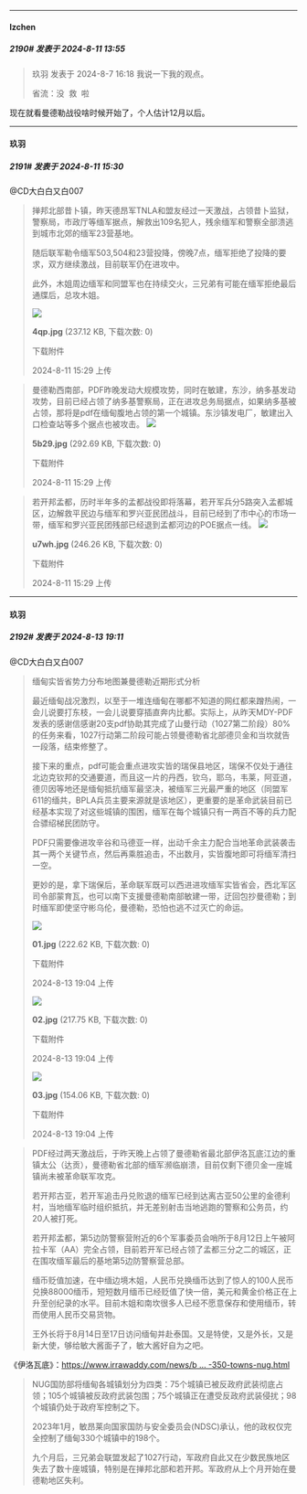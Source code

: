 ﻿
*****

####  lzchen  
##### 2190#       发表于 2024-8-11 13:55

<blockquote>玖羽 发表于 2024-8-7 16:18
我说一下我的观点。

省流：没  救  啦 
</blockquote>
现在就看曼德勒战役啥时候开始了，个人估计12月以后。

*****

####  玖羽  
##### 2191#       发表于 2024-8-11 15:30

@CD大白白又白007 <blockquote>掸邦北部昔卜镇，昨天德昂军TNLA和盟友经过一天激战，占领昔卜监狱，警察局，市政厅等缅军据点，解救出109名犯人，残余缅军和警察全部溃逃到城市北郊的缅军23营基地。

随后联军勒令缅军503,504和23营投降，傍晚7点，缅军拒绝了投降的要求，双方继续激战，目前联军仍在进攻中。

此外，木姐周边缅军和同盟军也在持续交火，三兄弟有可能在缅军拒绝最后通牒后，总攻木姐。

<img src="https://img.saraba1st.com/forum/202408/11/152951oocncz1cg5mzocn0.jpg" referrerpolicy="no-referrer">

<strong>4qp.jpg</strong> (237.12 KB, 下载次数: 0)

下载附件

2024-8-11 15:29 上传

</blockquote><blockquote>曼德勒西南部，PDF昨晚发动大规模攻势，同时在敏建，东沙，纳多基发动攻势，目前已经占领了纳多基警察局，正在进攻总务局据点，如果纳多基被占领，那将是pdf在缅甸腹地占领的第一个城镇。东沙镇发电厂，敏建出入口检查站等多个据点也被攻击。

<img src="https://img.saraba1st.com/forum/202408/11/152921xj5av5905vwnp0az.jpg" referrerpolicy="no-referrer">

<strong>5b29.jpg</strong> (292.69 KB, 下载次数: 0)

下载附件

2024-8-11 15:29 上传

</blockquote><blockquote>若开邦孟都，历时半年多的孟都战役即将落幕，若开军兵分5路突入孟都城区，边解救平民边与缅军和罗兴亚民团战斗，目前已经到了市中心的市场一带，缅军和罗兴亚民团残部已经退到孟都河边的POE据点一线。

<img src="https://img.saraba1st.com/forum/202408/11/152900wz874w5288m88h8m.jpg" referrerpolicy="no-referrer">

<strong>u7wh.jpg</strong> (246.26 KB, 下载次数: 0)

下载附件

2024-8-11 15:29 上传

</blockquote>

*****

####  玖羽  
##### 2192#       发表于 2024-8-13 19:11

@CD大白白又白007 <blockquote>缅甸实皆省势力分布地图兼曼德勒近期形式分析

最近缅甸战况激烈，以至于一堆连缅甸在哪都不知道的网红都来蹭热闹，一会儿说要打东枝，一会儿说要穿插直奔内比都。实际上，从昨天MDY-PDF发表的感谢信感谢20支pdf协助其完成了山曼行动（1027第二阶段）80%的任务来看，1027行动第二阶段可能占领曼德勒省北部德贝金和当坎就告一段落，结束修整了。

接下来的重点，pdf可能会重点进攻实皆的瑞保县地区，瑞保不仅处于通往北边克钦邦的交通要道，而且这一片的丹西，钦乌，耶乌，韦莱，阿亚道，德贝因等地还是缅甸抵抗缅军最坚决，被缅军三光最严重的地区（同盟军611的缅共，BPLA兵员主要来源就是该地区），更重要的是革命武装目前已经基本实现了对这些城镇的围困，缅军在每个城镇只有一两百不等的兵力配合骠绍梯民团防守。

PDF只需要像进攻辛谷和马德亚一样，出动千余主力配合当地革命武装袭击其一两个关键节点，然后再乘胜追击，不出数月，实皆腹地即可将缅军清扫一空。

更妙的是，拿下瑞保后，革命联军既可以西进进攻缅军实皆省会，西北军区司令部蒙育瓦，也可以南下支援曼德勒南部敏建一带，迂回包抄曼德勒；到时缅军即使坚守彬乌伦，曼德勒，恐怕也逃不过灭亡的命运。

<img src="https://img.saraba1st.com/forum/202408/13/190416m112tgr1tgr1mg01.jpg" referrerpolicy="no-referrer">

<strong>01.jpg</strong> (222.62 KB, 下载次数: 0)

下载附件

2024-8-13 19:04 上传

<img src="https://img.saraba1st.com/forum/202408/13/190416b8wmzzr6rxcrnllr.jpg" referrerpolicy="no-referrer">

<strong>02.jpg</strong> (217.75 KB, 下载次数: 0)

下载附件

2024-8-13 19:04 上传

<img src="https://img.saraba1st.com/forum/202408/13/190416x6doi3iro6j1q6d6.jpg" referrerpolicy="no-referrer">

<strong>03.jpg</strong> (154.06 KB, 下载次数: 0)

下载附件

2024-8-13 19:04 上传

</blockquote><blockquote>PDF经过两天激战后，于昨天晚上占领了曼德勒省最北部伊洛瓦底江边的重镇太公（达贡），曼德勒省北部的缅军濒临崩溃，目前仅剩下德贝金一座城镇尚未被革命联军攻克。

若开邦古亚，若开军追击丹兑败退的缅军已经到达离古亚50公里的金德利村，当地缅军临时组织抵抗，并无差别射击当地逃跑的警察和公务员，约20人被打死。

若开邦孟都，第5边防警察营附近的6个军事委员会哨所于8月12日上午被阿拉卡军（AA）完全占领，目前若开军已经占领了孟都三分之二的城区，正在围攻缅军最后的基地第5边防警察营总部。

缅币贬值加速，在中缅边境木姐，人民币兑换缅币达到了惊人的100人民币兑换88000缅币，短短数月缅币已经贬值了快一倍，美元和黄金价格正在上升至创纪录的水平。目前木姐和南坎很多人已经不愿意保存和使用缅币，转而使用人民币交易货物。

王外长将于8月14日至17日访问缅甸并赴泰国。又是特使，又是外长，又是新大使，够给敏大酱面子了，敏大酱好自为之吧。</blockquote>
《伊洛瓦底》：[https://www.irrawaddy.com/news/b ... -350-towns-nug.html](https://www.irrawaddy.com/news/burma/junta-controls-fewer-than-100-of-myanmars-350-towns-nug.html) <blockquote>NUG国防部将缅甸各城镇划分为四类：75个城镇已被反政府武装彻底占领；105个城镇被反政府武装包围；75个城镇正在遭受反政府武装侵扰；98个城镇仍处于政府军控制之下。

2023年1月，敏昂莱向国家国防与安全委员会(NDSC)承认，他的政权仅完全控制了缅甸330个城镇中的198个。

九个月后，三兄弟会联盟发起了1027行动，军政府自此又在少数民族地区失去了数十座城镇，特别是在掸邦北部和若开邦。军政府从上个月开始在曼德勒地区失利。</blockquote>

